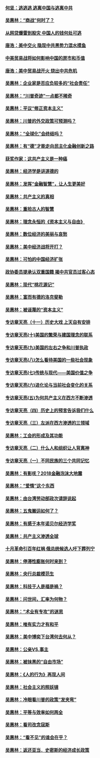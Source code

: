 #### [何坚：逃逃逃 逃离中国与逃离中共](../pages/nsc423/n10592891.md?t=10142134) 

#### [吴惠林：“商战”何时了？](../pages/nsc423/n10573558.md?t=10142134) 

#### [从网贷爆雷到股灾 中国人的钱何处可逃](../pages/nsc423/n10572800.md?t=10142134) 

#### [唐浩：美中交火 隐现中共黑势力混水摸鱼](../pages/nsc423/n10544040.md?t=10142134) 

#### [中美贸易战将如何影响中国的房市和币值](../pages/nsc423/n10543697.md?t=10142134) 

#### [唐浩：美中贸易战开火 烧出中共危机](../pages/nsc423/n10540126.md?t=10142134) 

#### [吴惠林：企业家是否应负较多的“社会责任”](../pages/nsc423/n10535022.md?t=10142134) 

#### [吴惠林：“川普奇迹”一点都不稀奇](../pages/nsc423/n10512808.md?t=10142134) 

#### [吴惠林：平议“修正资本主义”](../pages/nsc423/n10495724.md?t=10142134) 

#### [吴惠林：川普的外交政策可预测吗？](../pages/nsc423/n10462387.md?t=10142134) 

#### [吴惠林：“全球化”会终结吗？](../pages/nsc423/n10452838.md?t=10142134) 

#### [吴惠林：有“德”才能走向民主化金融创新之路](../pages/nsc423/n10432292.md?t=10142134) 

#### [获奖作家：这共产主义是一种癌](../pages/nsc423/n10431541.md?t=10142134) 

#### [吴惠林：经济学是讲道德的](../pages/nsc423/n10398014.md?t=10142134) 

#### [吴惠林：发挥“金融智慧”，让人生更美好](../pages/nsc423/n10375019.md?t=10142134) 

#### [吴惠林：共产主义的真相](../pages/nsc423/n10351394.md?t=10142134) 

#### [吴惠林：重拾古人的智慧](../pages/nsc423/n10337691.md?t=10142134) 

#### [吴惠林：理念永恒的《资本主义与自由》](../pages/nsc423/n10316274.md?t=10142134) 

#### [吴惠林：数位经济的美丽与哀愁](../pages/nsc423/n10292946.md?t=10142134) 

#### [吴惠林：美中经济战将开打？](../pages/nsc423/n10258825.md?t=10142134) 

#### [吴惠林：可怕的中国经济扩张](../pages/nsc423/n10219147.md?t=10142134) 

#### [政协委员提承认双重国籍 揭中共官员过客心态](../pages/nsc423/n10208809.md?t=10142134) 

#### [吴惠林：现代“桃花源记”](../pages/nsc423/n10185234.md?t=10142134) 

#### [吴惠林：富而有德的洛克斐勒](../pages/nsc423/n10142264.md?t=10142134) 

#### [吴惠林：被诬蔑的“资本主义”](../pages/nsc423/n10124816.md?t=10142134) 

#### [专访章天亮（十一）历史大戏 上天自有安排](../pages/nsc423/n10094905.md?t=10142134) 

#### [专访章天亮(十)美国的繁荣与建国理念的联系](../pages/nsc423/n10094899.md?t=10142134) 

#### [专访章天亮(九)美国的左右之争和川普执政](../pages/nsc423/n10094889.md?t=10142134) 

#### [专访章天亮(八)怎么看待美国的一些社会现象](../pages/nsc423/n10094857.md?t=10142134) 

#### [专访章天亮(七)传统与现代——美国价值之争](../pages/nsc423/n10093140.md?t=10142134) 

#### [专访章天亮(六)进化论与当前社会变化的关系](../pages/nsc423/n10092036.md?t=10142134) 

#### [专访章天亮(五)为何共产主义在西方不断渗透](../pages/nsc423/n10083620.md?t=10142134) 

#### [专访章天亮（四）历史上的预言告诉我们什么](../pages/nsc423/n10083606.md?t=10142134) 

#### [专访章天亮（三）左派在西方渗透的三领域](../pages/nsc423/n10081115.md?t=10142134) 

#### [吴惠林：工会的形成及其功能](../pages/nsc423/n10080633.md?t=10142134) 

#### [专访章天亮（二）什么人和组织让人背离神](../pages/nsc423/n10076637.md?t=10142134) 

#### [专访章天亮（一）不同民族的三个共同记忆](../pages/nsc423/n10074188.md?t=10142134) 

#### [吴惠林：有影呒？2018金融泡沫大地震](../pages/nsc423/n10040534.md?t=10142134) 

#### [吴惠林：“爱情”这个东西](../pages/nsc423/n10019423.md?t=10142134) 

#### [吴惠林：由台湾劳动部政次请辞说起](../pages/nsc423/n9979679.md?t=10142134) 

#### [吴惠林：五鬼搬运如何了？](../pages/nsc423/n9925338.md?t=10142134) 

#### [吴惠林：有感于本年诺贝尔经济学奖](../pages/nsc423/n9871883.md?t=10142134) 

#### [吴惠林：共产主义渗透全球](../pages/nsc423/n9812748.md?t=10142134) 

#### [十月革命引百年红祸 俄总统候选人吁下葬列宁](../pages/nsc423/n9810182.md?t=10142134) 

#### [吴惠林：停滞性膨胀何时来到？](../pages/nsc423/n9764136.md?t=10142134) 

#### [吴惠林：央行总裁模范生](../pages/nsc423/n9728134.md?t=10142134) 

#### [吴惠林：科技于人是福是祸？](../pages/nsc423/n9672982.md?t=10142134) 

#### [吴惠林：问世间，汇率为何物？](../pages/nsc423/n9621788.md?t=10142134) 

#### [吴惠林：“术业有专攻”的迷思](../pages/nsc423/n9580363.md?t=10142134) 

#### [吴惠林：唯有实力才有和平](../pages/nsc423/n9529599.md?t=10142134) 

#### [吴惠林：美中博奕下台湾何去何从？](../pages/nsc423/n9483598.md?t=10142134) 

#### [吴惠林：公亲VS.事主](../pages/nsc423/n9425637.md?t=10142134) 

#### [吴惠林：被抹黑的“自由市场”](../pages/nsc423/n9351545.md?t=10142134) 

#### [吴惠林：《人的行为》再现人间](../pages/nsc423/n9296339.md?t=10142134) 

#### [吴惠林：社会主义的照妖镜](../pages/nsc423/n9243460.md?t=10142134) 

#### [吴惠林：冷眼看川普的政策“发夹弯”](../pages/nsc423/n9120684.md?t=10142134) 

#### [吴惠林：平等与效率如何两全](../pages/nsc423/n9075430.md?t=10142134) 

#### [吴惠林：看司改念寇斯](../pages/nsc423/n9024915.md?t=10142134) 

#### [吴惠林：“看不见”的谁会在乎？](../pages/nsc423/n8977488.md?t=10142134) 

#### [吴惠林：返还亚当．史密斯的经济成长政策](../pages/nsc423/n8931896.md?t=10142134) 

